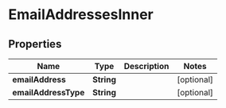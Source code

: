 # EmailAddressesInner

## Properties
Name | Type | Description | Notes
------------ | ------------- | ------------- | -------------
**emailAddress** | **String** |  |  [optional]
**emailAddressType** | **String** |  |  [optional]
